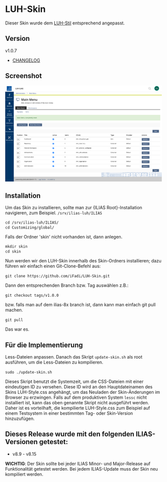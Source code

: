 # LUH-Skin
Dieser Skin wurde dem [LUH-Stil](https://www.uni-hannover.de/) entsprechend angepasst.

## Version
v1.0.7

- [CHANGELOG](CHANGELOG.md)

## Screenshot
![Screenshot](screenshots/luh-skin-1.png)

## Installation

Um das Skin zu installieren, sollte man zur {ILIAS Root}-Installation navigieren, zum Beispiel.
`/srv/ilias-luh/ILIAS`

```
cd /srv/ilias-luh/ILIAS/
cd Customizing/global/
```


Falls der Ordner 'skin' nicht vorhanden ist, dann anlegen.

```
mkdir skin
cd skin
```

Nun werden wir den LUH-Skin innerhalb des Skin-Ordners installieren; dazu führen wir einfach einen Git-Clone-Befehl aus:

`git clone https://github.com/iFadi/LUH-Skin.git`

Dann den entsprechenden Branch bzw. Tag auswählen z.B.:

`git checkout tags/v1.0.0`

bzw. falls man auf dem ilias-8x branch ist, dann kann man einfach git pull machen.

`git pull`


Das war es.

## Für die Implementierung

Less-Dateien anpassen. Danach das Skript `update-skin.sh` als root ausführen, um die Less-Dateien zu kompilieren.

```sudo ./update-skin.sh```

Dieses Skript benutzt die Systemzeit, um die CSS-Dateien mit einer eindeutigen ID zu versehen. 
Diese ID wird an den Hauptdateinamen des Skins LUH-Style.css angehängt, um das Neuladen der Skin-Änderungen im Browser zu erzwingen.
Falls auf dem produktiven System `lessc` nicht installiert ist, kann das oben genannte Skript nicht ausgeführt werden.
Daher ist es vorteilhaft, die kompilierte LUH-Style.css zum Beispiel auf einem Testsystem in einer bestimmten Tag- oder Skin-Version hinzuzufügen.

## Dieses Release wurde mit den folgenden ILIAS-Versionen getestet:
* v8.9 - v8.15

**WICHTIG**: Der Skin sollte bei jeder ILIAS Minor- und Major-Release auf Funktionalität getestet werden. Bei jedem ILIAS-Update muss der Skin neu kompiliert werden.

